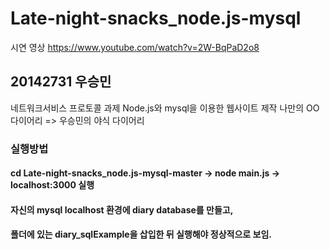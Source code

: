 # Late-night-snacks_node.js-mysql
시연 영상
https://www.youtube.com/watch?v=2W-BqPaD2o8

## 20142731 우승민
네트워크서비스 프로토콜 과제
Node.js와 mysql을 이용한 웹사이트 제작
나만의 OO 다이어리 => 우승민의 야식 다이어리

### 실행방법
#### cd Late-night-snacks_node.js-mysql-master -> node main.js -> localhost:3000 실행
#### 자신의 mysql localhost 환경에 diary database를 만들고,
#### 폴더에 있는 diary_sqlExample을 삽입한 뒤 실행해야 정상적으로 보임.
